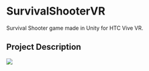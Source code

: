 # SurvivalShooterVR
Survival Shooter game made in Unity for HTC Vive VR.

## Project Description

![](SurvivalShooterVR.gif)

